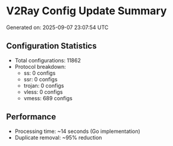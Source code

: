 # V2Ray Config Update Summary
Generated on: 2025-09-07 23:07:54 UTC

## Configuration Statistics
- Total configurations: 11862
- Protocol breakdown:
  - ss: 0 configs
  - ssr: 0 configs
  - trojan: 0 configs
  - vless: 0 configs
  - vmess: 689 configs

## Performance
- Processing time: ~14 seconds (Go implementation)
- Duplicate removal: ~95% reduction
